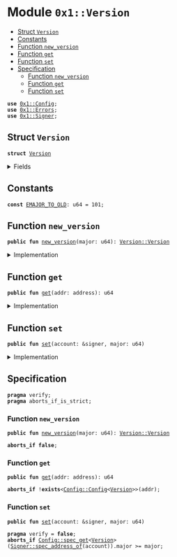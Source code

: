 
<a name="0x1_Version"></a>

# Module `0x1::Version`



-  [Struct `Version`](#0x1_Version_Version)
-  [Constants](#@Constants_0)
-  [Function `new_version`](#0x1_Version_new_version)
-  [Function `get`](#0x1_Version_get)
-  [Function `set`](#0x1_Version_set)
-  [Specification](#@Specification_1)
    -  [Function `new_version`](#@Specification_1_new_version)
    -  [Function `get`](#@Specification_1_get)
    -  [Function `set`](#@Specification_1_set)


<pre><code><b>use</b> <a href="Config.md#0x1_Config">0x1::Config</a>;
<b>use</b> <a href="Errors.md#0x1_Errors">0x1::Errors</a>;
<b>use</b> <a href="Signer.md#0x1_Signer">0x1::Signer</a>;
</code></pre>



<a name="0x1_Version_Version"></a>

## Struct `Version`



<pre><code><b>struct</b> <a href="Version.md#0x1_Version">Version</a>
</code></pre>



<details>
<summary>Fields</summary>


<dl>
<dt>
<code>major: u64</code>
</dt>
<dd>

</dd>
</dl>


</details>

<a name="@Constants_0"></a>

## Constants


<a name="0x1_Version_EMAJOR_TO_OLD"></a>



<pre><code><b>const</b> <a href="Version.md#0x1_Version_EMAJOR_TO_OLD">EMAJOR_TO_OLD</a>: u64 = 101;
</code></pre>



<a name="0x1_Version_new_version"></a>

## Function `new_version`



<pre><code><b>public</b> <b>fun</b> <a href="Version.md#0x1_Version_new_version">new_version</a>(major: u64): <a href="Version.md#0x1_Version_Version">Version::Version</a>
</code></pre>



<details>
<summary>Implementation</summary>


<pre><code><b>public</b> <b>fun</b> <a href="Version.md#0x1_Version_new_version">new_version</a>(major: u64): <a href="Version.md#0x1_Version">Version</a> {
    <a href="Version.md#0x1_Version">Version</a> { major }
}
</code></pre>



</details>

<a name="0x1_Version_get"></a>

## Function `get`



<pre><code><b>public</b> <b>fun</b> <a href="Version.md#0x1_Version_get">get</a>(addr: address): u64
</code></pre>



<details>
<summary>Implementation</summary>


<pre><code><b>public</b> <b>fun</b> <a href="Version.md#0x1_Version_get">get</a>(addr: address): u64 {
    <b>let</b> version = <a href="Config.md#0x1_Config_get_by_address">Config::get_by_address</a>&lt;<a href="Version.md#0x1_Version_Version">Self::Version</a>&gt;(addr);
    version.major
}
</code></pre>



</details>

<a name="0x1_Version_set"></a>

## Function `set`



<pre><code><b>public</b> <b>fun</b> <a href="Version.md#0x1_Version_set">set</a>(account: &signer, major: u64)
</code></pre>



<details>
<summary>Implementation</summary>


<pre><code><b>public</b> <b>fun</b> <a href="Version.md#0x1_Version_set">set</a>(account: &signer, major: u64) {
    <b>let</b> old_config = <a href="Config.md#0x1_Config_get_by_address">Config::get_by_address</a>&lt;<a href="Version.md#0x1_Version_Version">Self::Version</a>&gt;(<a href="Signer.md#0x1_Signer_address_of">Signer::address_of</a>(account));
    <b>assert</b>(old_config.major &lt; major, <a href="Errors.md#0x1_Errors_invalid_argument">Errors::invalid_argument</a>(<a href="Version.md#0x1_Version_EMAJOR_TO_OLD">EMAJOR_TO_OLD</a>));
    <a href="Config.md#0x1_Config_set">Config::set</a>&lt;<a href="Version.md#0x1_Version_Version">Self::Version</a>&gt;(account, <a href="Version.md#0x1_Version">Version</a> { major });
}
</code></pre>



</details>

<a name="@Specification_1"></a>

## Specification



<pre><code><b>pragma</b> verify;
<b>pragma</b> aborts_if_is_strict;
</code></pre>



<a name="@Specification_1_new_version"></a>

### Function `new_version`


<pre><code><b>public</b> <b>fun</b> <a href="Version.md#0x1_Version_new_version">new_version</a>(major: u64): <a href="Version.md#0x1_Version_Version">Version::Version</a>
</code></pre>




<pre><code><b>aborts_if</b> <b>false</b>;
</code></pre>



<a name="@Specification_1_get"></a>

### Function `get`


<pre><code><b>public</b> <b>fun</b> <a href="Version.md#0x1_Version_get">get</a>(addr: address): u64
</code></pre>




<pre><code><b>aborts_if</b> !<b>exists</b>&lt;<a href="Config.md#0x1_Config_Config">Config::Config</a>&lt;<a href="Version.md#0x1_Version">Version</a>&gt;&gt;(addr);
</code></pre>



<a name="@Specification_1_set"></a>

### Function `set`


<pre><code><b>public</b> <b>fun</b> <a href="Version.md#0x1_Version_set">set</a>(account: &signer, major: u64)
</code></pre>




<pre><code><b>pragma</b> verify = <b>false</b>;
<b>aborts_if</b> <a href="Config.md#0x1_Config_spec_get">Config::spec_get</a>&lt;<a href="Version.md#0x1_Version">Version</a>&gt;(<a href="Signer.md#0x1_Signer_spec_address_of">Signer::spec_address_of</a>(account)).major &gt;= major;
</code></pre>
